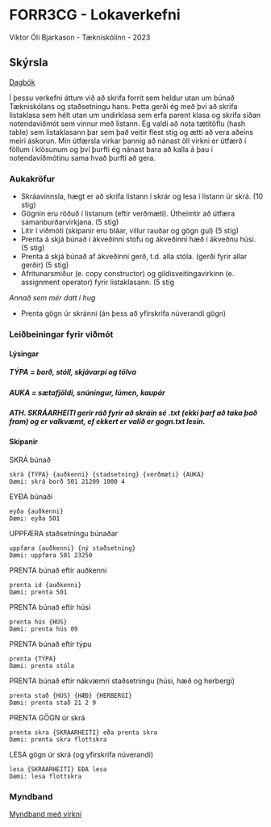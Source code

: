 # FORR3CG - Lokaverkefni
Viktor Óli Bjarkason - Tækniskólinn - 2023

## Skýrsla

[Dagbók](https://github.com/viktorob/FORR3CG_lokaverkefni/dabgok.md)

Í þessu verkefni áttum við að skrifa forrit sem heldur utan um búnað Tækniskólans og staðsetningu hans. Þetta gerði ég með því að skrifa listaklasa sem hélt utan um undirklasa sem erfa parent klasa og skrifa síðan notendaviðmót sem vinnur með listann. Ég valdi að nota tætitöflu (hash table) sem listaklasann þar sem það veitir flest stig og ætti að vera aðeins meiri áskorun. Mín útfærsla virkar þannig að nánast öll virkni er útfærð í föllum í klösunum og því þurfti ég nánast bara að kalla á þau í notendaviðmótinu sama hvað þurfti að gera.

### Aukakröfur

- Skráavinnsla, hægt er að skrifa listann í skrár og lesa í listann úr skrá. (10 stig)
- Gögnin eru röðuð í listanum (eftir verðmæti). Útheimtir að útfæra samanburðarvirkjana. (5 stig)
- Litir í viðmóti (skipanir eru bláar, villur rauðar og gögn gul) (5 stig)
- Prenta á skjá búnað í ákveðinni stofu og ákveðinni hæð í ákveðnu húsi. (5 stig)
- Prenta á skjá búnað af ákveðinni gerð, t.d. alla stóla. (gerði fyrir allar gerðir) (5 stig)
- Afritunarsmiður (e. copy constructor) og gildisveitingavirkinn (e. assignment operator) fyrir listaklasann. (5 stig

_Annað sem mér datt í hug_
- Prenta gögn úr skránni (án þess að yfirskrifa núverandi gögn)

### Leiðbeiningar fyrir viðmót

#### Lýsingar

##### TÝPA = borð, stóll, skjávarpi og tölva
##### AUKA = sætafjöldi, snúningur, lúmen, kaupár
##### ATH. SKRÁARHEITI gerir ráð fyrir að skráin sé .txt (ekki þarf að taka það fram) og er valkvæmt, ef ekkert er valið er gogn.txt lesin.

#### Skipanir

SKRÁ búnað
```
skrá {TÝPA} {auðkenni} {stadsetning} {verðmæti} {AUKA}
Dæmi: skrá borð 501 21209 1000 4
```

EYÐA búnaði
```
eyða {auðkenni}
Dæmi: eyða 501
```

UPPFÆRA staðsetningu búnaðar
```
uppfæra {auðkenni} {ný staðsetning}
Dæmi: uppfæra 501 23250
```

PRENTA búnað eftir auðkenni
```
prenta id {auðkenni}
Dæmi: prenta 501
```

PRENTA búnað eftir húsi
```
prenta hús {HÚS}
Dæmi: prenta hús 09
```

PRENTA búnað eftir týpu
```
prenta {TÝPA}
Dæmi: prenta stóla
```

PRENTA búnað eftir nákvæmri staðsetningu (húsi, hæð og herbergi)
```
prenta stað {HÚS} {HÆÐ} {HERBERGI}
Dæmi: prenta stað 21 2 9
```

PRENTA GÖGN úr skrá
```
prenta skra {SKRÁARHEITI} eða prenta skra
Dæmi: prenta skra flottskra
```

LESA gögn úr skrá (og yfirskrifa núverandi)
```
lesa {SKRÁARHEITI} EÐA lesa
Dæmi: lesa flottskra
```

### Myndband

[Myndband með virkni]()